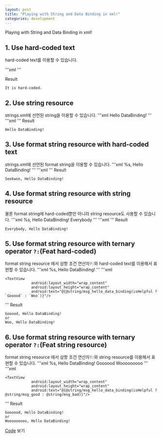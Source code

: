 ```yaml
---
layout: post
title: "Playing with String and Data Binding in xml!"
categories: development
---
```


Playing with String and Data Binding in xml!

## 1. Use hard-coded text

hard-coded text를 이용할 수 있습니다.

'''xml
    <TextView
                android:layout_width="wrap_content"
                android:layout_height="wrap_content"
                android:text="@{`It is hard-coded.`}"/>
'''

Result

    It is hard-coded.

## 2. Use string resource

strings.xml에 선언된 string을 이용할 수 있습니다.
'''xml
    <string name="msg_hello_data_binding">Hello DataBinding!</string>
'''
'''xml
    <TextView
                android:layout_width="wrap_content"
                android:layout_height="wrap_content"
                android:text="@{@string/msg_hello_data_binding}"/>
'''
Result

    Hello DataBinding!

## 3. Use format string resource with hard-coded text

strings.xml에 선언된 format string을 이용할 수 있습니다.
'''xml
    <string name="msg_hello_data_binding">%s, Hello DataBinding!</string>
'''
'''xml
    <TextView
                android:layout_width="wrap_content"
                android:layout_height="wrap_content"
                android:text="@{@string/msg_hello_data_binding(`Seokwon`)}"/>
'''
Result

    Seokwon, Hello DataBinding!

## 4. Use format string resource with string resource

물론 format string에 hard-coded뿐만 아니라 string resource도 사용할 수 있습니다.
'''xml
    <string name="msg_hello_data_binding">%s, Hello DataBinding!</string>
    <string name="everybody">Everybody</string>
'''
'''xml
    <TextView
                android:layout_width="wrap_content"
                android:layout_height="wrap_content"
                android:text="@{@string/msg_hello_data_binding(@string/everybody)}"/>
'''
Result

    Everybody, Hello DataBinding!

## 5. Use format string resource with ternary operator `?:`(Feat hard-coded)

format string resource 에서 삼항 조건 연산자`?:`와 hard-coded text를 이용해서 표현할 수 있습니다.
'''xml
    <string name="msg_hello_data_binding">%s, Hello DataBinding!</string>
'''
'''xml
    <data>
    	<variable
                name="isHelpful"
                type="Boolean"/>
    <data>
    
    <TextView
                android:layout_width="wrap_content"
                android:layout_height="wrap_content"
                android:text="@{@string/msg_hello_data_binding(isHelpful ? `Gooood` : `Woo`)}"/>
'''
Result

    Gooood, Hello DataBinding!
    or
    Woo, Hello DataBinding!

## 6. Use format string resource with ternary operator `?:`(Feat string resource)

format string resource 에서 삼항 조건 연산자`?:`와 string resource를 이용해서 표현할 수 있습니다.
'''xml
    <string name="msg_hello_data_binding">%s, Hello DataBinding!</string>
    <string name="msg_good">Goooood</string>
    <string name="msg_bad">Wooooooooo</string>
'''
'''xml
    <data>
    	<variable
                name="isHelpful"
                type="Boolean"/>
    <data>
    
    <TextView
                android:layout_width="wrap_content"
                android:layout_height="wrap_content"
                android:text="@{@string/msg_hello_data_binding(isHelpful ? @string/msg_good : @string/msg_bad)}"/>
'''
Result

    Goooood, Hello DataBinding!
    or
    Wooooooooo, Hello DataBinding!

[Code](https://github.com/sangcomz/DatabindingExample) 보기